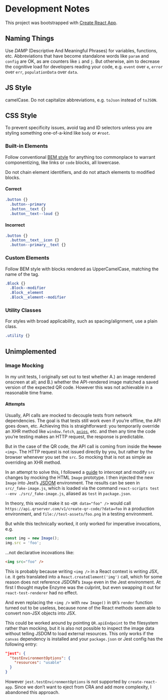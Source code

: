 # Development Notes

This project was bootstrapped with [Create React App](https://github.com/facebook/create-react-app).

## Naming Things
<!-- The following is phrased as if there will be future developers on the project: -->

Use <dfn><abbr>DAMP</abbr></dfn> (Descriptive And Meaningful Phrases) for variables, functions, etc. Abbreviations that have become standalone words like `param` and `config` are OK, as are counters like `i` and `j`. But otherwise, aim to decrease the cognitive load for developers reading your code, e.g. `event` over `e`, `error` over `err`, `populationData` over `data`.

## JS Style

camelCase. Do not capitalize abbreviations, e.g. `toJson` instead of `toJSON`.

## CSS Style

To prevent specificity issues, avoid tag and ID selectors unless you are styling something one-of-a-kind like `body` or `#root`.

### Built-in Elements

Follow conventional [BEM style](https://en.bem.info/methodology/naming-convention/#two-dashes-style) for anything too commonplace to warrant componentizing, like links or `code` blocks, all lowercase.

Do not chain element identifiers, and do not attach elements to modified blocks.

#### Correct

```css
.button {}
  .button--primary
  .button__text {}
  .button__text--loud {}
```

#### Incorrect

```css
.button {}
  .button__text__icon {}
  .button--primary__text {}
```

### Custom Elements

Follow BEM style with blocks rendered as UpperCamelCase, matching the name of the tag.

```css
.Block {}
  .Block--modifier
  .Block__element
  .Block__element--modifier
```

### Utility Classes

For styles with broad applicability, such as spacing/alignment, use a plain class.

```css
.utility {}
```

## Unimplemented

### Image Mocking

In my unit tests, I originally set out to test whether A.) an image rendered onscreen at all; and B.) whether the API-rendered image matched a saved version of the expected QR code. However this was not achievable in a reasonable time frame.

#### Attempts

Usually, API calls are mocked to decouple tests from network dependencies. The goal is that tests still work even if you’re offline, the API goes down, etc. Achieving this is straightforward: you temporarily override an XHR method like `window.fetch`, [`axios`](https://github.com/axios/axios), etc. and then any time the code you’re testing makes an HTTP request, the response is predictable.

But in the case of the QR code, the API call is coming from inside the <del>house</del> `<img>`. The HTTP request is not issued directly by you, but rather by the browser whenever you set the `src`. So mocking that is not as simple as overriding an XHR method.

In an attempt to solve this, I followed a [guide](https://www.phpied.com/intercepting-new-image-src-requests/) to intercept and modify `src` changes by mocking the HTML `Image` prototype. I then injected the new `Image` into Jest’s [JSDOM](https://github.com/jsdom/jsdom) environment. The results can be seen in `src/_fake-image.js`, which is loaded via the command `react-scripts test --env ./src/_fake-image.js`, aliased as `test` in `package.json`.

In theory, this would make it so `<QR data="foo" />` would call `https://api.qrserver.com/v1/create-qr-code/?data=foo` in a production environment, and `file://test-assets/foo.png` in a testing environment.

But while this technically worked, it only worked for imperative invocations, e.g.
```js
const img = new Image();
img.src = 'foo';
```
…not declarative incovations like:
```html
<img src="foo" />
```

This is probably because writing `<img />` in a React context is writing JSX, i.e. it gets translated into a `React.createElement('img')` call, which for some reason does not reference JSDOM’s `Image` even in the Jest environment. At first I thought maybe Enzyme was the culprint, but even swapping it out for `react-test-renderer` had no effect.

And even replacing the `<img />` with `new Image()` in `QR`’s `render` function turned out to be useless, because none of the React methods seem able to convert non-JSX objects into JSX.

This could be worked around by pointing `QR.apiEndpoint` to the filesystem rather than mocking, but it is also not possible to inspect the image data without telling JSDOM to load external resources. This only works if the `canvas` dependency is installed and your `package.json` or Jest config has the following entry:
```json
"jest": {
  "testEnvironmentOptions": {
    "resources": "usable"
  }
}
```
However `jest.testEnvironmentOptions` is not supported by `create-react-app`. Since we don’t want to eject from CRA and add more complexity, I abandoned this approach.
